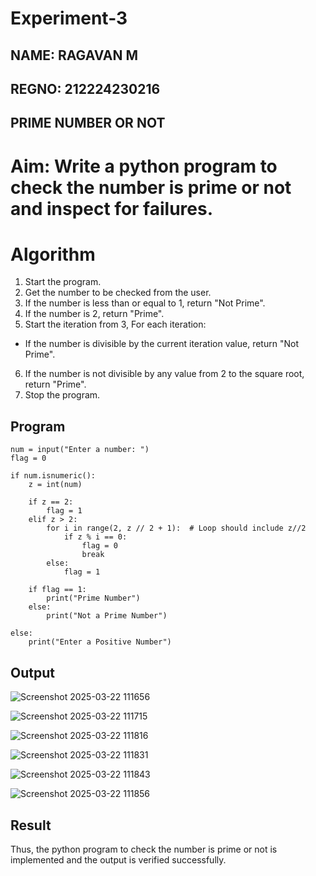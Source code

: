 # Experiment-3

## NAME: RAGAVAN M
## REGNO: 212224230216

## PRIME NUMBER OR NOT

# Aim: Write a python program to check the number is prime or not and inspect for failures. 

# Algorithm
1. Start the program.
2. Get the number to be checked from the user.
3. If the number is less than or equal to 1, return "Not Prime".
4. If the number is 2, return "Prime".
5. Start the iteration from 3, For each iteration:
 - If the number is divisible by the current iteration value, return "Not Prime".
6. If the number is not divisible by any value from 2 to the square root, return "Prime".
7. Stop the program. 

## Program
```
num = input("Enter a number: ")  
flag = 0  

if num.isnumeric():  
    z = int(num)  

    if z == 2:  
        flag = 1  
    elif z > 2:  
        for i in range(2, z // 2 + 1):  # Loop should include z//2
            if z % i == 0:  
                flag = 0  
                break  
        else:  
            flag = 1  

    if flag == 1:  
        print("Prime Number")  
    else:  
        print("Not a Prime Number")  

else:  
    print("Enter a Positive Number")
```
## Output

![Screenshot 2025-03-22 111656](https://github.com/user-attachments/assets/a1a94c55-1afb-4aea-a934-294b5dffff30)

![Screenshot 2025-03-22 111715](https://github.com/user-attachments/assets/8d0a05aa-37ca-4572-9a89-a838be9107c1)

![Screenshot 2025-03-22 111816](https://github.com/user-attachments/assets/591a2841-3bbc-46fb-b1f6-642bbe6bea7f)

![Screenshot 2025-03-22 111831](https://github.com/user-attachments/assets/f77fb5b8-5f60-4262-9a8b-e72f8cb7c380)

![Screenshot 2025-03-22 111843](https://github.com/user-attachments/assets/a7a79499-e98a-4d7f-a5bb-eb80dcb79cc3)

![Screenshot 2025-03-22 111856](https://github.com/user-attachments/assets/f54b48ec-79d9-40fb-8313-5fc066c03124)




## Result
Thus, the python program to check the number is prime or not is implemented and the output is verified successfully.
